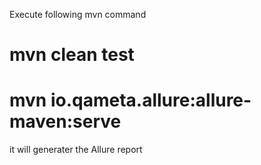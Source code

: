 Execute following mvn command

# mvn clean test


# mvn io.qameta.allure:allure-maven:serve
   it will generater the Allure report
